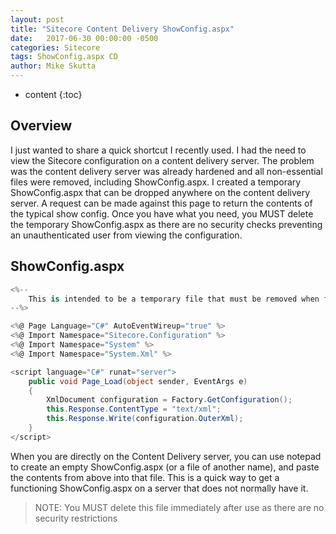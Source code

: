 ```yaml
---
layout: post
title: "Sitecore Content Delivery ShowConfig.aspx"
date:   2017-06-30 00:00:00 -0500
categories: Sitecore
tags: ShowConfig.aspx CD
author: Mike Skutta
---
```


* content
{:toc}

## Overview

I just wanted to share a quick shortcut I recently used.  I had the need to view the Sitecore configuration on a content delivery server.  The problem was the content delivery server was already hardened and all non-essential files were removed, including ShowConfig.aspx. I created a temporary ShowConfig.aspx that can be dropped anywhere on the content delivery server. A request can be made against this page to return the contents of the typical show config. Once you have what you need, you MUST delete the temporary ShowConfig.aspx as there are no security checks preventing an unauthenticated user from viewing the configuration.






## ShowConfig.aspx


``` c#
<%--
    This is intended to be a temporary file that must be removed when finished.    
--%>

<%@ Page Language="C#" AutoEventWireup="true" %>
<%@ Import Namespace="Sitecore.Configuration" %>
<%@ Import Namespace="System" %>
<%@ Import Namespace="System.Xml" %>

<script language="C#" runat="server">
    public void Page_Load(object sender, EventArgs e)
    {
        XmlDocument configuration = Factory.GetConfiguration();
        this.Response.ContentType = "text/xml";
        this.Response.Write(configuration.OuterXml);
    }
</script>
```

When you are directly on the Content Delivery server, you can use notepad to create an empty ShowConfig.aspx (or a file of another name), and paste the contents from above into that file.  This is a quick way to get a functioning ShowConfig.aspx on a server that does not normally have it.

> NOTE: You MUST delete this file immediately after use as there are no security restrictions
